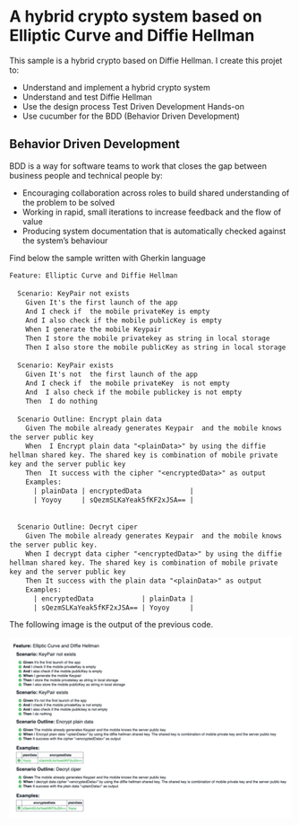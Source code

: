 # A hybrid crypto system based on Elliptic Curve and Diffie Hellman
This sample is a hybrid crypto based on Diffie Hellman. I create this projet to:
* Understand and implement a hybrid crypto system 
* Understand and test Diffie Hellman
* Use the design process Test Driven Development Hands-on
* Use cucumber for the BDD (Behavior Driven Development)

## Behavior Driven Development
BDD is a way for software teams to work that closes the gap between business people and technical people by:

* Encouraging collaboration across roles to build shared understanding of the problem to be solved
* Working in rapid, small iterations to increase feedback and the flow of value
* Producing system documentation that is automatically checked against the system’s behaviour

Find below the sample written with Gherkin language
```Gherkin
Feature: Elliptic Curve and Diffie Hellman

  Scenario: KeyPair not exists
    Given It's the first launch of the app
    And I check if  the mobile privateKey is empty
    And I also check if the mobile publicKey is empty
    When I generate the mobile Keypair
    Then I store the mobile privatekey as string in local storage
    Then I also store the mobile publicKey as string in local storage

  Scenario: KeyPair exists
    Given It's not  the first launch of the app
    And I check if  the mobile privateKey  is not empty
    And  I also check if the mobile publickey is not empty
    Then  I do nothing

  Scenario Outline: Encrypt plain data
    Given The mobile already generates Keypair  and the mobile knows the server public key
    When  I Encrypt plain data "<plainData>" by using the diffie hellman shared key. The shared key is combination of mobile private key and the server public key
    Then  It success with the cipher "<encryptedData>" as output
    Examples:
      | plainData | encryptedData            |
      | Yoyoy     | sQezmSLKaYeak5fKF2xJSA== |


  Scenario Outline: Decryt ciper
    Given The mobile already generates Keypair  and the mobile knows the server public key.
    When I decrypt data cipher "<encryptedData>" by using the diffie hellman shared key. The shared key is combination of mobile private key and the server public key
    Then It success with the plain data "<plainData>" as output
    Examples:
      | encryptedData            | plainData |
      | sQezmSLKaYeak5fKF2xJSA== | Yoyoy     |

```
The following image is the output of the  previous code.

![The output of Gherkin code](/screenshots/bdd_output.png?raw=true "The output of Gherkin code")




